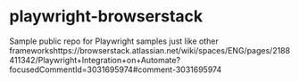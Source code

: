 # playwright-browserstack
Sample public repo for Playwright samples just like other frameworkshttps://browserstack.atlassian.net/wiki/spaces/ENG/pages/2188411342/Playwright+Integration+on+Automate?focusedCommentId=3031695974#comment-3031695974
